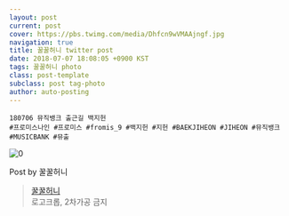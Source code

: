 ```yaml
---
layout: post
current: post
cover: https://pbs.twimg.com/media/Dhfcn9wVMAAjngf.jpg
navigation: true
title: 꿀꿀허니 twitter post
date: 2018-07-07 18:08:05 +0900 KST
tags: 꿀꿀허니 photo
class: post-template
subclass: post tag-photo
author: auto-posting
---
```


```  
180706 뮤직뱅크 출근길 백지헌  
#프로미스나인 #프로미스 #fromis_9 #백지헌 #지헌 #BAEKJIHEON #JIHEON #뮤직뱅크 #MUSICBANK #뮤출  

```

![0](https://pbs.twimg.com/media/Dhfcn9wVMAAjngf.jpg)


Post by 꿀꿀허니

> [꿀꿀허니](https://twitter.com/KKHONEY0417)  
  로고크롭, 2차가공 금지